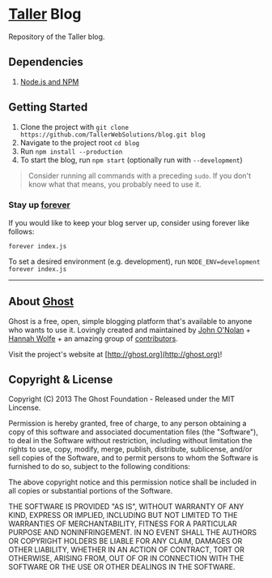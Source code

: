 # [Taller](http://taller.net.br/) Blog

Repository of the Taller blog.

## Dependencies

1. [Node.js and NPM](https://github.com/joyent/node/wiki/Installing-Node.js-via-package-manager)

## Getting Started

1. Clone the project with `git clone https://github.com/TallerWebSolutions/blog.git blog`
2. Navigate to the project root `cd blog`
3. Run `npm install --production`
4. To start the blog, run `npm start` (optionally run with `--development`)

> Consider running all commands with a preceding `sudo`. If you don't know what that means, you probably need to use it.

### Stay up [forever](https://github.com/nodejitsu/forever)

If you would like to keep your blog server up, consider using forever like follows:

`forever index.js`

To set a desired environment (e.g. development), run `NODE_ENV=development forever index.js`

------------------------------

## About [Ghost](https://github.com/TryGhost/Ghost)

Ghost is a free, open, simple blogging platform that's available to anyone who wants to use it. Lovingly created and maintained by [John O'Nolan](http://twitter.com/JohnONolan) + [Hannah Wolfe](http://twitter.com/ErisDS) + an amazing group of [contributors](https://github.com/TryGhost/Ghost/contributors).

Visit the project's website at [http://ghost.org](http://ghost.org)!

## Copyright & License

Copyright (C) 2013 The Ghost Foundation - Released under the MIT Lincense.

Permission is hereby granted, free of charge, to any person obtaining a copy of this software and associated documentation files (the "Software"), to deal in the Software without restriction, including without limitation the rights to use, copy, modify, merge, publish, distribute, sublicense, and/or sell copies of the Software, and to permit persons to whom the Software is furnished to do so, subject to the following conditions:

The above copyright notice and this permission notice shall be included in all copies or substantial portions of the Software.

THE SOFTWARE IS PROVIDED "AS IS", WITHOUT WARRANTY OF ANY KIND, EXPRESS OR IMPLIED, INCLUDING BUT NOT LIMITED TO THE WARRANTIES OF MERCHANTABILITY, FITNESS FOR A PARTICULAR PURPOSE AND
NONINFRINGEMENT. IN NO EVENT SHALL THE AUTHORS OR COPYRIGHT HOLDERS BE LIABLE FOR ANY CLAIM, DAMAGES OR OTHER LIABILITY, WHETHER IN AN ACTION OF CONTRACT, TORT OR OTHERWISE, ARISING FROM, OUT OF OR IN CONNECTION WITH THE SOFTWARE OR THE USE OR OTHER DEALINGS IN THE SOFTWARE.